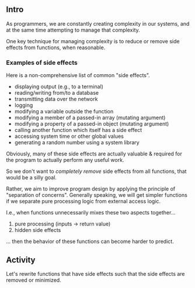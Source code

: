 ## Intro

As programmers, we are constantly creating complexity in our systems, and at the same time attempting to manage that complexity.

One key technique for managing complexity is to reduce or remove side effects from functions, when reasonable.

### Examples of side effects

Here is a non-comprehensive list of common "side effects".

* displaying output (e.g., to a terminal)
* reading/writing from/to a database
* transmitting data over the network
* logging
* modifying a variable outside the function
* modifying a member of a passed-in array (mutating argument)
* modifying a property of a passed-in object (mutating argument)
* calling another function which itself has a side effect
* accessing system time or other global values
* generating a random number using a system library

Obviously, many of these side effects are actually valuable & required for the program to actually perform any useful work.

So we don't want to _completely remove_ side effects from all functions, that would be a silly goal.

Rather, we aim to improve program design by applying the principle of "separation of concerns". Generally speaking, we will get simpler functions if we separate pure processing logic from external access logic.

I.e., when functions unnecessarily mixes these two aspects together...

1. pure processing (inputs -> return value)
1. hidden side effects

... then the behavior of these functions can become harder to predict.

## Activity

Let's rewrite functions that have side effects such that the side effects are removed or minimized.


